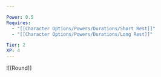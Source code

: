```yaml
---

Power: 0.5
Requires:
  - "[[Character Options/Powers/Durations/Short Rest]]"
  - "[[Character Options/Powers/Durations/Long Rest]]"

Tier: 2
XP: 4
---
```


![[Round]]